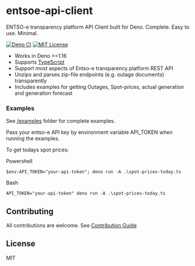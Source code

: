 # entsoe-api-client

ENTSO-e transparency platform API Client built for Deno. Complete. Easy to use. Minimal.

[![Deno CI](https://github.com/Hexagon/entsoe-api-client/actions/workflows/deno.yml/badge.svg)](https://github.com/Hexagon/entsoe-api-client/actions/workflows/deno.yml) 
[![MIT License](https://img.shields.io/badge/license-MIT-blue.svg)](https://github.com/Hexagon/entsoe-api-client/blob/master/LICENSE) 

*   Works in Deno >=1.16
*   Supports [TypeScript](https://www.typescriptlang.org/)
*   Support most aspects of Entso-e transparency platform REST API
*   Unzips and parses zip-file endpoints (e.g. outage documents) transparently
*   Includes examples for getting Outages, Spot-prices, actual generation and generation forecast

### Examples

See [/examples](/examples) folder for complete examples.

Pass your entso-e API key by environment variable API_TOKEN when running the examples.

To get todays spot prices:

Powershell

```
$env:API_TOKEN="your-api-token"; deno run -A .\spot-prices-today.ts
```

Bash

```
API_TOKEN="your-api-token" deno run -A .\spot-prices-today.ts
```

## Contributing

All contributions are welcome. See [Contribution Guide](/CONTRIBUTING.md)

## License

MIT
